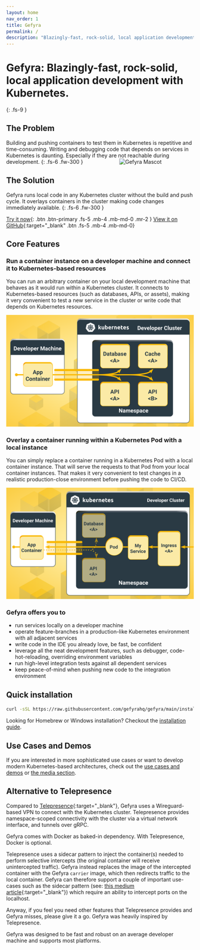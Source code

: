 ```yaml
---
layout: home
nav_order: 1
title: Gefyra
permalink: /
description: "Blazingly-fast, rock-solid, local application development with Kubernetes."
---
```


# Gefyra: Blazingly-fast, rock-solid, local application development with Kubernetes.
{: .fs-9 }

## The Problem
Building and pushing containers to test them in Kubernetes is repetitive and time-consuming. Writing and debugging code that depends on services in Kubernetes is daunting. Especially if they are not reachable during development.
{: .fs-6 .fw-300 }
<img src="assets/images/main.png" alt="Gefyra Mascot" width="200" style="float:right; margin-left: 15px;"/>
## The Solution
Gefyra runs local code in any Kubernetes cluster without the build and push cycle. It overlays containers in the cluster making code changes immediately available.
{: .fs-6 .fw-300 }

[Try it now](/getting-started/){: .btn .btn-primary .fs-5 .mb-4 .mb-md-0 .mr-2 } [View it on GitHub](https://github.com/gefyrahq/gefyra){:target="_blank" .btn .fs-5 .mb-4 .mb-md-0}

## Core Features
### Run a container instance on a developer machine and connect it to Kubernetes-based resources
You can run an arbitrary container on your local development machine that behaves as it would run within a Kubernetes cluster. It connects to Kubernetes-based resources (such as databases, APIs, or assets), making it very
convenient to test a new service in the cluster or write code that depends on Kubernetes resources.

<div align="center">
 <img src="assets/images/gefyra_run_action.svg" alt="Gefyra run action"/>
</div>

### Overlay a container running within a Kubernetes Pod with a local instance 
You can simply replace a container running in a Kubernetes Pod with a local container instance. That will 
serve the requests to that Pod from your local container instances. That makes it very convenient to test changes in a realistic production-close
environment before pushing the code to CI/CD.

<div align="center">
 <img src="assets/images/gefyra_bridge_action.svg" alt="Gefyra bridge action"/>
</div>

### Gefyra offers you to
- run services locally on a developer machine
- operate feature-branches in a production-like Kubernetes environment with all adjacent services
- write code in the IDE you already love, be fast, be confident
- leverage all the neat development features, such as debugger, code-hot-reloading, overriding environment variables
- run high-level integration tests against all dependent services
- keep peace-of-mind when pushing new code to the integration environment 

## Quick installation

```bash
curl -sSL https://raw.githubusercontent.com/gefyrahq/gefyra/main/install.sh | sh -
```

Looking for Homebrew or Windows installation? Checkout the [installation guide](/installation).

## Use Cases and Demos
If you are interested in more sophisticated use cases or want to develop modern Kubernetes-based architectures, 
check out the [use cases and demos](/usecases/) or [the media section](/media/). 

## Alternative to Telepresence
Compared to [Telepresence](https://www.getambassador.io/docs/telepresence/latest/reference/architecture){:target="_blank"}, Gefyra uses a Wireguard-based
VPN to connect with the Kubernetes cluster. Telepresence provides namespace-scoped connectivity with the cluster via a virtual network interface, and tunnels over gRPC.

Gefyra comes with Docker as baked-in dependency. With Telepresence, Docker is optional. 

Telepresence uses a sidecar pattern to inject the container(s) needed to perform selective intercepts (the original container will receive unintercepted traffic). Gefyra instead replaces the image of the intercepted container with the Gefyra `carrier` image, which then redirects traffic to the local container. Gefyra can therefore support a couple of important use-cases such as the sidecar pattern (see: [this medium article](https://medium.com/bb-tutorials-and-thoughts/kubernetes-learn-sidecar-container-pattern-6d8c21f873d){:target="_blank"}) which require an ability to intercept ports on the localhost.

Anyway, if you feel you need other features that Telepresence provides and Gefyra misses, please give it a go. Gefyra was heavily 
inspired by Telepresence.

Gefyra was designed to be fast and robust on an average developer machine and supports most platforms.


